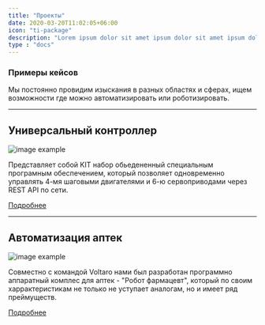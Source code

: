 ```yaml
---
title: "Проекты"
date: 2020-03-20T11:02:05+06:00
icon: "ti-package"
description: "Lorem ipsum dolor sit amet ipsum dolor sit amet ipsum dolor sit amet"
type : "docs"
---
```


### Примеры кейсов

Мы постоянно провидим изыскания в разных областях и сферах, ищем возможности где можно автоматизировать или роботизировать.

---

## Универсальный контроллер
![image example](../../images/kit.png "image")

Представляет собой KIT набор обьедененный специальным програмным обеспечением, который позволяет одновременно управлять 4-мя шаговыми двигателями и 6-ю сервоприводами через REST API по сети.

[Подробнее](controller/)

---

## Автоматизация аптек
![image example](../../images/pharm_robot.png "image")

Совместно с командой Voltaro нами был разработан программно аппаратный комплес для аптек - "Робот фармацевт", который по своим харрактеристикам не только не уступает аналогам, но и имеет ряд преймуществ.

[Подробнее](pharm_robot/)